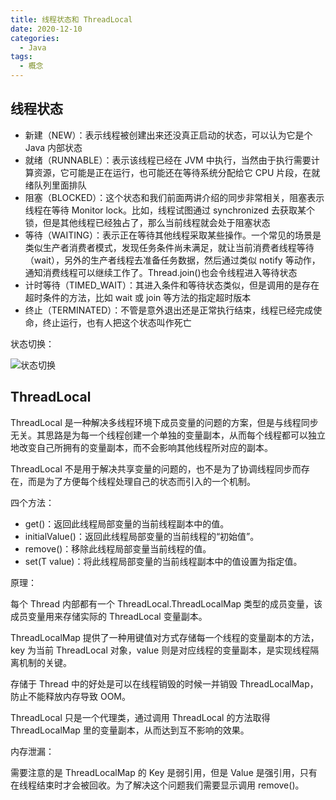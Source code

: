 ```yaml
---
title: 线程状态和 ThreadLocal
date: 2020-12-10
categories:
  - Java
tags:
  - 概念
---
```


## 线程状态

- 新建（NEW）：表示线程被创建出来还没真正启动的状态，可以认为它是个 Java 内部状态
- 就绪（RUNNABLE）：表示该线程已经在 JVM 中执行，当然由于执行需要计算资源，它可能是正在运行，也可能还在等待系统分配给它 CPU 片段，在就绪队列里面排队
- 阻塞（BLOCKED）：这个状态和我们前面两讲介绍的同步非常相关，阻塞表示线程在等待 Monitor lock。比如，线程试图通过 synchronized 去获取某个锁，但是其他线程已经独占了，那么当前线程就会处于阻塞状态
- 等待（WAITING）：表示正在等待其他线程采取某些操作。一个常见的场景是类似生产者消费者模式，发现任务条件尚未满足，就让当前消费者线程等待（wait），另外的生产者线程去准备任务数据，然后通过类似 notify 等动作，通知消费线程可以继续工作了。Thread.join()也会令线程进入等待状态
- 计时等待（TIMED_WAIT）：其进入条件和等待状态类似，但是调用的是存在超时条件的方法，比如 wait 或 join 等方法的指定超时版本
- 终止（TERMINATED）：不管是意外退出还是正常执行结束，线程已经完成使命，终止运行，也有人把这个状态叫作死亡

状态切换：

![状态切换](https://cdn.jsdelivr.net/gh/syfxlin/pic/2020/12/20201210133731.png)

## ThreadLocal

ThreadLocal 是一种解决多线程环境下成员变量的问题的方案，但是与线程同步无关。其思路是为每一个线程创建一个单独的变量副本，从而每个线程都可以独立地改变自己所拥有的变量副本，而不会影响其他线程所对应的副本。

ThreadLocal 不是用于解决共享变量的问题的，也不是为了协调线程同步而存在，而是为了方便每个线程处理自己的状态而引入的一个机制。

四个方法：

- get()：返回此线程局部变量的当前线程副本中的值。
- initialValue()：返回此线程局部变量的当前线程的“初始值”。
- remove()：移除此线程局部变量当前线程的值。
- set(T value)：将此线程局部变量的当前线程副本中的值设置为指定值。

原理：

每个 Thread 内部都有一个 ThreadLocal.ThreadLocalMap 类型的成员变量，该成员变量用来存储实际的 ThreadLocal 变量副本。

ThreadLocalMap 提供了一种用键值对方式存储每一个线程的变量副本的方法，key 为当前 ThreadLocal 对象，value 则是对应线程的变量副本，是实现线程隔离机制的关键。

存储于 Thread 中的好处是可以在线程销毁的时候一并销毁 ThreadLocalMap，防止不能释放内存导致 OOM。

ThreadLocal 只是一个代理类，通过调用 ThreadLocal 的方法取得 ThreadLocalMap 里的变量副本，从而达到互不影响的效果。

内存泄漏：

需要注意的是 ThreadLocalMap 的 Key 是弱引用，但是 Value 是强引用，只有在线程结束时才会被回收。为了解决这个问题我们需要显示调用 remove()。
